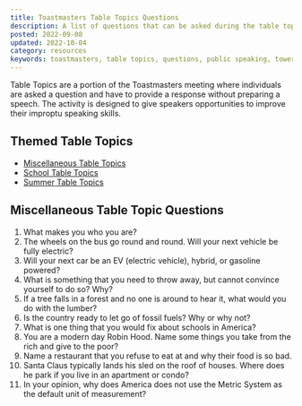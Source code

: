 ```yaml
---
title: Toastmasters Table Topics Questions
description: A list of questions that can be asked during the table topics section of Toastmasters meeting
posted: 2022-09-08
updated: 2022-10-04
category: resources
keywords: toastmasters, table topics, questions, public speaking, tower toastmasters
---
```


Table Topics are a portion of the Toastmasters meeting where individuals are asked a question and have to 
provide a response without preparing a speech. The activity is designed to give speakers opportunities to
improve their improptu speaking skills.

## Themed Table Topics

* [Miscellaneous Table Topics](#miscellaneous-table-topic-questions)
* [School Table Topics](/lifestyle/2022.08.02-table-topics-related-to-school)
* [Summer Table Topics](/lifestyle/2021.06.29-table-topics-questions)

## Miscellaneous Table Topic Questions

1. What makes you who you are?
2. The wheels on the bus go round and round. Will your next vehicle be fully electric?
3. Will your next car be an EV (electric vehicle), hybrid, or gasoline powered?
4. What is something that you need to throw away, but cannot convince yourself to do so? Why?
5. If a tree falls in a forest and no one is around to hear it, what would you do with the lumber?
6. Is the country ready to let go of fossil fuels? Why or why not?
7. What is one thing that you would fix about schools in America?
8. You are a modern day Robin Hood. Name some things you take from the rich and give to the poor?
9. Name a restaurant that you refuse to eat at and why their food is so bad. 
10. Santa Claus typically lands his sled on the roof of houses. Where does he park if you live in an apartment or condo?
11. In your opinion, why does America does not use the Metric System as the default unit of measurement?
